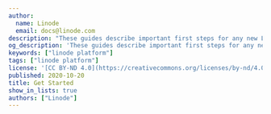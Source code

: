 ```yaml
---
author:
  name: Linode
  email: docs@linode.com
description: "These guides describe important first steps for any new Linode user, and they answer common questions you might have when getting started."
og_description: 'These guides describe important first steps for any new Linode user, and they answer common questions you might have when getting started.'
keywords: ["linode platform"]
tags: ["linode platform"]
license: '[CC BY-ND 4.0](https://creativecommons.org/licenses/by-nd/4.0)'
published: 2020-10-20
title: Get Started
show_in_lists: true
authors: ["Linode"]
---
```


